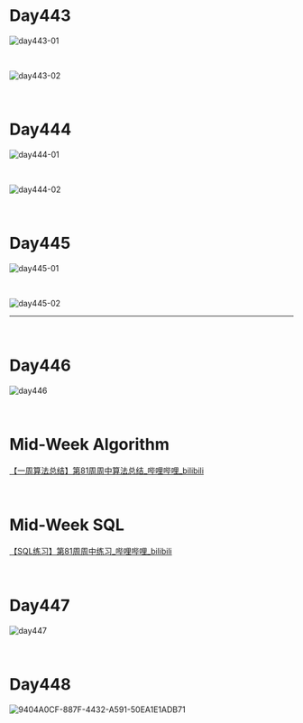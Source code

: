 # Day443

![day443-01](assets/day443-01.png)

&nbsp;

![day443-02](assets/day443-02.png)

&nbsp;

# Day444

![day444-01](assets/day444-01.png)

&nbsp;

![day444-02](assets/day444-02.png)

&nbsp;

# Day445

![day445-01](assets/day445-01.png)

&nbsp;

![day445-02](assets/day445-02.png)

---

&nbsp;

# Day446

![day446](assets/day446.png)

&nbsp;

# Mid-Week Algorithm

[【一周算法总结】第81周周中算法总结_哔哩哔哩_bilibili](https://www.bilibili.com/video/BV1eD4y1C7Jm/?vd_source=0e2e4fb78a4d00f87c3860e1ba2bc5b7)

&nbsp;

# Mid-Week SQL

[【SQL练习】第81周周中练习_哔哩哔哩_bilibili](https://www.bilibili.com/video/BV1i14y177zz/?vd_source=0e2e4fb78a4d00f87c3860e1ba2bc5b7)

&nbsp;

# Day447

![day447](assets/day447.png)

&nbsp;

# Day448

![9404A0CF-887F-4432-A591-50EA1E1ADB71](assets/9404A0CF-887F-4432-A591-50EA1E1ADB71.png)

















